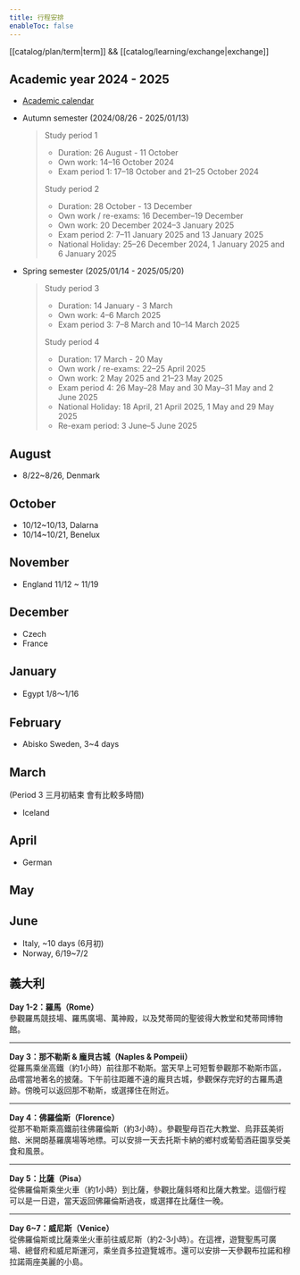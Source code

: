 ```yaml
---
title: 行程安排
enableToc: false
---
```

[[catalog/plan/term|term]] && [[catalog/learning/exchange|exchange]]

## Academic year 2024 - 2025

- [Academic calendar](https://intra.kth.se/en/utbildning/tentamen-och-schema/lasarsindelning/lasaret-2024-2025-1.1212249)

- Autumn semester (2024/08/26 - 2025/01/13)

  > Study period 1
  >
  > - Duration: 26 August - 11 October
  > - Own work: 14–16 October 2024
  > - Exam period 1: 17–18 October and 21–25 October 2024
  > 
  > Study period 2
  >
  > - Duration: 28 October - 13 December
  > - Own work / re-exams: 16 December–19 December
  > - Own work: 20 December 2024–3 January 2025
  > - Exam period 2: 7–11 January 2025 and 13 January 2025
  > - National Holiday: 25–26 December 2024, 1 January 2025 and 6 January 2025

- Spring semester (2025/01/14 - 2025/05/20)

  > Study period 3
  >
  > - Duration: 14 January - 3 March
  > - Own work: 4–6 March 2025
  > - Exam period 3: 7–8 March and 10–14 March 2025
  >
  > Study period 4
  >
  > - Duration: 17 March - 20 May
  > - Own work / re-exams: 22–25 April 2025
  > - Own work: 2 May 2025 and 21–23 May 2025
  > - Exam period 4: 26 May–28 May and 30 May–31 May and 2 June 2025
  > - National Holiday: 18 April, 21 April 2025, 1 May and 29 May 2025
  > - Re-exam period: 3 June–5 June 2025

## August

- 8/22~8/26, Denmark
## October

- 10/12~10/13, Dalarna
- 10/14~10/21, Benelux

## November

- England 11/12 ~ 11/19

## December

- Czech
- France
## January

- Egypt 1/8～1/16

## February

- Abisko Sweden, 3~4 days

## March

(Period 3 三月初結束 會有比較多時間)
- Iceland

## April

- German
## May


## June

- Italy, ~10 days (6月初)
- Norway, 6/19~7/2

## 義大利
**Day 1-2：羅馬（Rome）**  
參觀羅馬競技場、羅馬廣場、萬神殿，以及梵蒂岡的聖彼得大教堂和梵蒂岡博物館。

---

**Day 3：那不勒斯 & 龐貝古城（Naples & Pompeii）**  
從羅馬乘坐高鐵（約1小時）前往那不勒斯。當天早上可短暫參觀那不勒斯市區，品嚐當地著名的披薩。下午前往距離不遠的龐貝古城，參觀保存完好的古羅馬遺跡。傍晚可以返回那不勒斯，或選擇住在附近。

---

**Day 4：佛羅倫斯（Florence）**  
從那不勒斯乘高鐵前往佛羅倫斯（約3小時）。參觀聖母百花大教堂、烏菲茲美術館、米開朗基羅廣場等地標。可以安排一天去托斯卡納的鄉村或葡萄酒莊園享受美食和風景。

---

**Day 5：比薩（Pisa）**  
從佛羅倫斯乘坐火車（約1小時）到比薩，參觀比薩斜塔和比薩大教堂。這個行程可以是一日遊，當天返回佛羅倫斯過夜，或選擇在比薩住一晚。

---

**Day 6~7：威尼斯（Venice）**  
從佛羅倫斯或比薩乘坐火車前往威尼斯（約2-3小時）。在這裡，遊覽聖馬可廣場、總督府和威尼斯運河，乘坐貢多拉遊覽城市。還可以安排一天參觀布拉諾和穆拉諾兩座美麗的小島。
